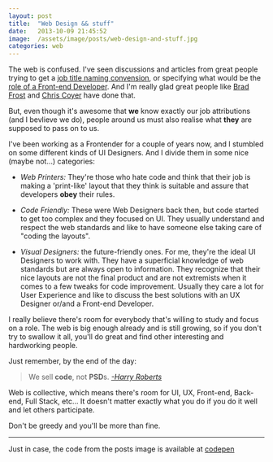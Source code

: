 ```yaml
---
layout: post
title:  "Web Design && stuff"
date:   2013-10-09 21:45:52
image:  /assets/image/posts/web-design-and-stuff.jpg
categories: web
---
```

The web is confused. I've seen discussions and articles from great people trying to get a [job title naming convension](http://css-tricks.com/job-titles-in-the-web-industry/), or specifying what would be the [role of a Front-end Developer](http://bradfrostweb.com/blog/post/development-is-design/). And I'm really glad great people like [Brad Frost](https://twitter.com/brad_frost) and [Chris Coyer](https://twitter.com/chriscoyier) have done that.

But, even though it's awesome that **we** know exactly our job attributions (and I bevlieve we do), people around us must also realise what **they** are supposed to pass on to us.

I've been working as a Frontender for a couple of years now, and I stumbled on some different kinds of UI Designers. And I divide them in some nice (maybe not...) categories:

- *Web Printers:* They're those who hate code and think that their job is making a 'print-like' layout that they think is suitable and assure that developers **obey** their rules.

- *Code Friendly:* These were Web Designers back then, but code started to get too complex and they focused on UI. They usually understand and respect the web standards and like to have someone else taking care of "coding the layouts".

- *Visual Designers:* the future-friendly ones. For me, they're the ideal UI Designers to work with. They have a superficial knowledge of web standards but are always open to information. They recognize that their nice layouts are not the final product and are not extremists when it comes to a few tweaks for code improvement. Usually they care a lot for User Experience and like to discuss the best solutions with an UX Designer or/and a Front-end Developer.

I really believe there's room for everybody that's willing to study and focus on a role. The web is big enough already and is still growing, so if you don't try to swallow it all, you'll do great and find other interesting and hardworking people.

Just remember, by the end of the day:
>We sell **code**, not **PSD**s. *[-Harry Roberts](http://www.youtube.com/watch?v=ldx4ZFxMEeo)*

Web is collective, which means there's room for UI, UX, Front-end, Back-end, Full Stack, etc… It doesn't matter exactly what you do if you do it well and let others participate.

Don't be greedy and you'll be more than fine.

<hr />

Just in case, the code from the posts image is available at [codepen](http://codepen.io/atilafassina/pen/spgtG)